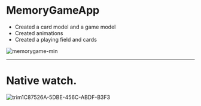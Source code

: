 # MemoryGameApp

- Сreated a card model and a game model
- Сreated animations
- Created a playing field and cards

![memorygame-min](https://user-images.githubusercontent.com/51968448/167389255-3515e2e4-7119-419b-be7e-14ddc87e8546.gif)
_________________________
# Native watch. 
![trim1C87526A-5DBE-456C-ABDF-B3F3](https://user-images.githubusercontent.com/51968448/167411502-0b7095cf-8604-413e-a4db-6c25f98db8c8.gif)
